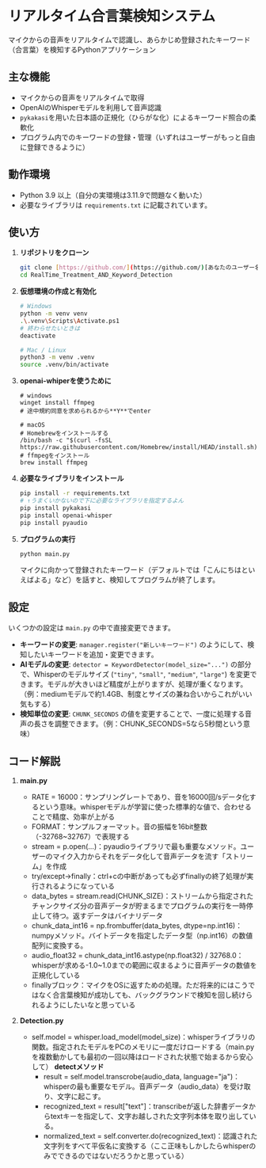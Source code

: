 # リアルタイム合言葉検知システム

マイクからの音声をリアルタイムで認識し、あらかじめ登録されたキーワード（合言葉）を検知するPythonアプリケーション

## 主な機能

* マイクからの音声をリアルタイムで取得
* OpenAIのWhisperモデルを利用して音声認識
* `pykakasi`を用いた日本語の正規化（ひらがな化）によるキーワード照合の柔軟化
* プログラム内でのキーワードの登録・管理（いずれはユーザーがもっと自由に登録できるように）

## 動作環境

* Python 3.9 以上（自分の実環境は3.11.9で問題なく動いた）
* 必要なライブラリは `requirements.txt` に記載されています。

## 使い方

1.  **リポジトリをクローン**
    ```bash
    git clone [https://github.com/](https://github.com/)[あなたのユーザー名]/RealTime_Treatment_AND_Keyword_Detection.git
    cd RealTime_Treatment_AND_Keyword_Detection
    ```

2.  **仮想環境の作成と有効化**
    ```bash
    # Windows
    python -m venv venv
    .\.venv\Scripts\Activate.ps1
    # 終わらせたいときは
    deactivate

    # Mac / Linux
    python3 -m venv .venv
    source .venv/bin/activate
    ```
    
3.  **openai-whiperを使うために**
    ```
    # windows
    winget install ffmpeg
    # 途中規約同意を求められるから**Y**でenter

    # macOS
    # Homebrewをインストールする
    /bin/bash -c "$(curl -fsSL https://raw.githubusercontent.com/Homebrew/install/HEAD/install.sh)"
    # ffmpegをインストール
    brew install ffmpeg
    ```

4.  **必要なライブラリをインストール**
    ```bash
    pip install -r requirements.txt
    # ↑うまくいかないので下に必要なライブラリを指定するよん
    pip install pykakasi
    pip install openai-whisper
    pip install pyaudio

    ```

5.  **プログラムの実行**
    ```bash
    python main.py
    ```
    マイクに向かって登録されたキーワード（デフォルトでは「こんにちはといえばよる」など）を話すと、検知してプログラムが終了します。

## 設定

いくつかの設定は `main.py` の中で直接変更できます。

* **キーワードの変更**: `manager.register("新しいキーワード")` のようにして、検知したいキーワードを追加・変更できます。
* **AIモデルの変更**: `detector = KeywordDetector(model_size="...")` の部分で、Whisperのモデルサイズ (`"tiny"`, `"small"`, `"medium"`, `"large"`) を変更できます。モデルが大きいほど精度が上がりますが、処理が重くなります。（例：mediumモデルで約1.4GB、制度とサイズの兼ね合いからこれがいい気もする）
* **検知単位の変更**: `CHUNK_SECONDS` の値を変更することで、一度に処理する音声の長さを調整できます。（例：CHUNK_SECONDS=5なら5秒間という意味）

## コード解説  
1.  **main.py**
    * RATE = 16000：サンプリングレートであり、音を16000回/sデータ化するという意味。whisperモデルが学習に使った標準的な値で、合わせることで精度、効率が上がる
    * FORMAT：サンプルフォーマット。音の振幅を16bit整数（-32768~32767）で表現する
    * stream = p.open(...)：pyaudioライブラリで最も重要なメソッド。ユーザーのマイク入力からそれをデータ化して音声データを流す「ストリーム」を作成
    * try/except->finally：ctrl+cの中断があっても必ずfinallyの終了処理が実行されるようになっている
    * data_bytes = stream.read(CHUNK_SIZE)：ストリームから指定されたチャンクサイズ分の音声データが貯まるまでプログラムの実行を一時停止して待つ。返すデータはバイナリデータ
    * chunk_data_int16 = np.frombuffer(data_bytes, dtype=np.int16)：numpyメソッド。バイトデータを指定したデータ型（np.int16）の数値配列に変換する。
    * audio_float32 = chunk_data_int16.astype(np.float32) / 32768.0：whisperが求める-1.0~1.0までの範囲に収まるように音声データの数値を正規化している
    * finallyブロック：マイクをOSに返すための処理。ただ将来的にはこうではなく合言葉検知が成功しても、バックグラウンドで検知を回し続けられるようにしたいなと思っている

2.  **Detection.py**
    * self.model = whisper.load_model(model_size)：whisperライブラリの関数。指定されたモデルをPCのメモリに一度だけロードする（main.pyを複数動かしても最初の一回以降はロードされた状態で始まるから安心して）
        **detectメソッド**
        * result = self.model.transcrobe(audio_data, language="ja")：whisperの最も重要なモデル。音声データ（audio_data）を受け取り、文字に起こす。
        * recognized_text = result["text"]：transcribeが返した辞書データからtextキーを指定して、文字お越しされた文字列本体を取り出している。
        * normalized_text = self.converter.do(recognized_text)：認識された文字列をすべて平仮名に変換する（ここ正味もしかしたらwhisperのみでできるのではないだろうかと思っている）

